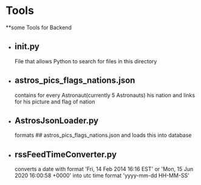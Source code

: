 # Tools

**some Tools for Backend

* ## __init__.py
    File that allows Python to search for files in this directory
* ## astros_pics_flags_nations.json
  contains for every Astronaut(currently 5 Astronauts) his nation and links for his picture and flag of nation
* ## AstrosJsonLoader.py
    formats ## astros_pics_flags_nations.json and loads this into database

* ## rssFeedTimeConverter.py
  converts a date with format 'Fri, 14 Feb 2014 16:16 EST' or 'Mon, 15 Jun 2020 16:00:58 +0000' into utc time format 'yyyy-mm-dd HH-MM-SS' 
